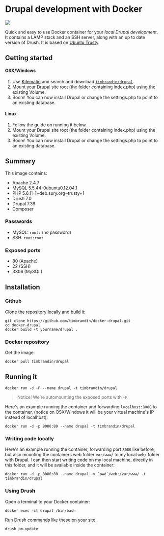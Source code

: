 Drupal development with Docker
==============================

[![](https://badge.imagelayers.io/timbrandin/drupal.svg)](https://imagelayers.io/?images=timbrandin/drupal:latest 'Get your own badge on imagelayers.io')

Quick and easy to use Docker container for your *local Drupal development*. It contains a LAMP stack and an SSH server, along with an up to date version of Drush. It is based on [Ubuntu Trusty](https://wiki.debian.org/DebianWheezy).

Getting started
-------

#### OSX/Windows

1. Use [Kitematic](https://kitematic.com/) and search and download [`timbrandin/drupal`](https://registry.hub.docker.com/u/timbrandin/drupal).
2. Mount your Drupal site root (the folder containing index.php) using the existing Volume.
3. Boom! You can now install Drupal or change the settings.php to point to an existing database.

#### Linux

1. Follow the guide on running it below.
2. Mount your Drupal site root (the folder containing index.php) using the existing Volume.
3. Boom! You can now install Drupal or change the settings.php to point to an existing database.

Summary
-------

This image contains:

* Apache 2.4.7
* MySQL 5.5.44-0ubuntu0.12.04.1
* PHP 5.6.11-1+deb.sury.org~trusty+1
* Drush 7.0
* Drupal 7.38
* Composer

### Passwords

* MySQL: `root:` (no password)
* SSH: `root:root`

### Exposed ports

* 80 (Apache)
* 22 (SSH)
* 3306 (MySQL)

Installation
------------

### Github

Clone the repository locally and build it:

	git clone https://github.com/timbrandin/docker-drupal.git
	cd docker-drupal
	docker build -t yourname/drupal .

### Docker repository

Get the image:

	docker pull timbrandin/drupal

Running it
----------

```
docker run -d -P --name drupal -t timbrandin/drupal
```

> Notice! We're automounting the exposed ports with `-P`.

Here's an example running the container and forwarding `localhost:8080` to the container, (notice on OSX/Windows it will be your virtual machine's IP instead of localhost):

```
docker run -d -p 8080:80 --name drupal -t timbrandin/drupal
```

### Writing code locally

Here's an example running the container, forwarding port `8080` like before, but also mounting the containers web folder `var/www/` to my local `web/` folder with Drupal. I can then start writing code on my local machine, directly in this folder, and it will be available inside the container:

```
docker run -d -p 8080:80 --name drupal -v `pwd`/web:/var/www/ -t timbrandin/drupal
```

### Using Drush

Open a terminal to your Docker container:
```
docker exec -it drupal /bin/bash
```

Run Drush commands like these on your site.
```
drush pm-update
```


